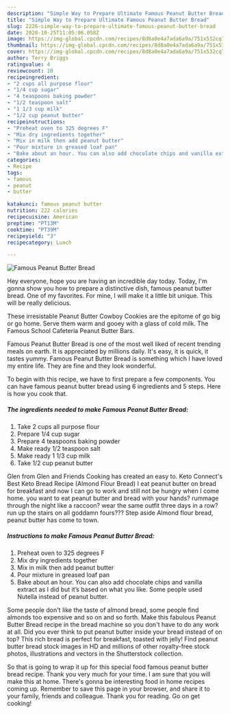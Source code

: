 ```yaml
---
description: "Simple Way to Prepare Ultimate Famous Peanut Butter Bread"
title: "Simple Way to Prepare Ultimate Famous Peanut Butter Bread"
slug: 2226-simple-way-to-prepare-ultimate-famous-peanut-butter-bread
date: 2020-10-25T11:05:06.058Z
image: https://img-global.cpcdn.com/recipes/8d8a0e4a7ada6a9a/751x532cq70/famous-peanut-butter-bread-recipe-main-photo.jpg
thumbnail: https://img-global.cpcdn.com/recipes/8d8a0e4a7ada6a9a/751x532cq70/famous-peanut-butter-bread-recipe-main-photo.jpg
cover: https://img-global.cpcdn.com/recipes/8d8a0e4a7ada6a9a/751x532cq70/famous-peanut-butter-bread-recipe-main-photo.jpg
author: Terry Briggs
ratingvalue: 4
reviewcount: 10
recipeingredient:
- "2 cups all purpose flour"
- "1/4 cup sugar"
- "4 teaspoons baking powder"
- "1/2 teaspoon salt"
- "1 1/3 cup milk"
- "1/2 cup peanut butter"
recipeinstructions:
- "Preheat oven to 325 degrees F"
- "Mix dry ingredients together"
- "Mix in milk then add peanut butter"
- "Pour mixture in greased loaf pan"
- "Bake about an hour. You can also add chocolate chips and vanilla extract as I did but it’s based on what you like. Some people used Nutella instead of peanut butter."
categories:
- Recipe
tags:
- famous
- peanut
- butter

katakunci: famous peanut butter 
nutrition: 222 calories
recipecuisine: American
preptime: "PT13M"
cooktime: "PT39M"
recipeyield: "3"
recipecategory: Lunch

---
```



![Famous Peanut Butter Bread](https://img-global.cpcdn.com/recipes/8d8a0e4a7ada6a9a/751x532cq70/famous-peanut-butter-bread-recipe-main-photo.jpg)

Hey everyone, hope you are having an incredible day today. Today, I'm gonna show you how to prepare a distinctive dish, famous peanut butter bread. One of my favorites. For mine, I will make it a little bit unique. This will be really delicious.

These irresistable Peanut Butter Cowboy Cookies are the epitome of go big or go home. Serve them warm and gooey with a glass of cold milk. The Famous School Cafeteria Peanut Butter Bars.

Famous Peanut Butter Bread is one of the most well liked of recent trending meals on earth. It is appreciated by millions daily. It's easy, it is quick, it tastes yummy. Famous Peanut Butter Bread is something which I have loved my entire life. They are fine and they look wonderful.


To begin with this recipe, we have to first prepare a few components. You can have famous peanut butter bread using 6 ingredients and 5 steps. Here is how you cook that.

<!--inarticleads1-->

##### The ingredients needed to make Famous Peanut Butter Bread:

1. Take 2 cups all purpose flour
1. Prepare 1/4 cup sugar
1. Prepare 4 teaspoons baking powder
1. Make ready 1/2 teaspoon salt
1. Make ready 1 1/3 cup milk
1. Take 1/2 cup peanut butter


Glen from Glen and Friends Cooking has created an easy to. Keto Connect&#39;s Best Keto Bread Recipe (Almond Flour Bread) I eat peanut butter on bread for breakfast and now I can go to work and still not be hungry when I come home. you want to eat peanut butter and bread with your hands? rummage through the night like a raccoon? wear the same outfit three days in a row? run up the stairs on all goddamn fours??? Step aside Almond flour bread, peanut butter has come to town. 

<!--inarticleads2-->

##### Instructions to make Famous Peanut Butter Bread:

1. Preheat oven to 325 degrees F
1. Mix dry ingredients together
1. Mix in milk then add peanut butter
1. Pour mixture in greased loaf pan
1. Bake about an hour. You can also add chocolate chips and vanilla extract as I did but it’s based on what you like. Some people used Nutella instead of peanut butter.


Some people don&#39;t like the taste of almond bread, some people find almonds too expensive and so on and so forth. Make this fabulous Peanut Butter Bread recipe in the bread machine so you don&#39;t have to do any work at all. Did you ever think to put peanut butter inside your bread instead of on top? This rich bread is perfect for breakfast, toasted with jelly! Find peanut butter bread stock images in HD and millions of other royalty-free stock photos, illustrations and vectors in the Shutterstock collection. 

So that is going to wrap it up for this special food famous peanut butter bread recipe. Thank you very much for your time. I am sure that you will make this at home. There's gonna be interesting food in home recipes coming up. Remember to save this page in your browser, and share it to your family, friends and colleague. Thank you for reading. Go on get cooking!
